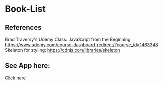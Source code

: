 # Book-List


## References

Brad Traversy's Udemy Class: JavaScript from the Beginning, https://www.udemy.com/course-dashboard-redirect/?course_id=1463348  
Skeleton for styling: https://cdnjs.com/libraries/skeleton

## See App here:

[Click here](https://lindsayjohnston.github.io/Book-List/)

